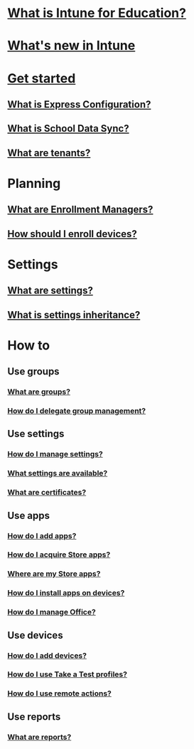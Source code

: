 # [What is Intune for Education?](what-is-intune-for-education.md)
# [What's new in Intune](whats-new-in-edu.md)
# [Get started](get-started-with-intune-edu.md)
## [What is Express Configuration?](what-is-express-configuration.md)
## [What is School Data Sync?](what-is-school-data-sync.md)
## [What are tenants?](what-are-tenants.md)

# Planning
## [What are Enrollment Managers?](what-are-enrollment-managers.md)
## [How should I enroll devices?](how-should-i-enroll-devices.md)

# Settings
## [What are settings?](what-are-settings.md)
## [What is settings inheritance?](settings-inheritance.md)

# How to
## Use groups
### [What are groups?](what-are-groups.md)
### [How do I delegate group management?](group-admin-delegate.md)
## Use settings
### [How do I manage settings?](how-do-i-manage-settings.md)
### [What settings are available?](available-settings.md)
### [What are certificates?](what-are-certificates.md)
## Use apps
### [How do I add apps?](how-to-add-apps.md)
### [How do I acquire Store apps?](acquire-store-apps.md)
### [Where are my Store apps?](where-are-my-apps.md)
### [How do I install apps on devices?](install-apps.md)
### [How do I manage Office?](install-office.md)
## Use devices
### [How do I add devices?](how-do-i-add-devices.md)
### [How do I use Take a Test profiles?](take-a-test-profiles.md)
### [How do I use remote actions?](remote-actions.md)
## Use reports
### [What are reports?](what-are-reports.md)
